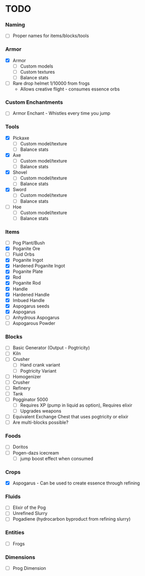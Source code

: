 # TODO

### Naming

- [ ] Proper names for items/blocks/tools

### Armor

- [x] Armor
  - [ ]  Custom models
  - [ ]  Custom textures
  - [ ]  Balance stats
- [ ] Rare drop helmet 1/10000 from frogs
  - Allows creative flight - consumes essence orbs

### Custom Enchantments

- [ ] Armor Enchant - Whistles every time you jump

### Tools

- [x] Pickaxe
  - [ ] Custom model/texture
  - [ ] Balance stats
- [x] Axe
  - [ ] Custom model/texture
  - [ ] Balance stats
- [x] Shovel
  - [ ] Custom model/texture
  - [ ] Balance stats
- [x] Sword
  - [ ] Custom model/texture
  - [ ] Balance stats
- [ ] Hoe
  - [ ] Custom model/texture
  - [ ] Balance stats

### Items

- [ ] Pog Plant/Bush
- [x] Poganite Ore
- [ ] Fluid Orbs
- [x] Poganite Ingot
- [x] Hardened Poganite Ingot
- [x] Poganite Plate
- [x] Rod
- [x] Poganite Rod
- [x] Handle
- [x] Hardened Handle
- [x] Imbued Handle
- [x] Aspogarus seeds
- [x] Aspogarus
- [ ] Anhydrous Aspogarus
- [ ] Aspogarous Powder

### Blocks

- [ ] Basic Generator (Output - Pogtricity)
- [ ] Kiln
- [ ] Crusher
  - [ ] Hand crank variant
  - [ ] Pogtricity Variant
- [ ] Homogenizer
- [ ] Crusher
- [ ] Refinery
- [ ] Tank
- [ ] Pogginator 5000
  - [ ]  Requires XP (pump in liquid as option), Requires elixir
  - [ ]  Upgrades weapons
- [ ] Equivalent Exchange Chest that uses pogtricity or elixir
- [ ] Are multi-blocks possible?

### Foods

- [ ] Doritos
- [ ] Pogen-dazs icecream
  - [ ] jump boost effect when consumed

### Crops

- [x] Aspogarus - Can be used to create essence through refining

### Fluids

- [ ] Elixir of the Pog
- [ ] Unrefined Slurry
- [ ] Pogadiene (hydrocarbon byproduct from refining slurry)

### Entities

- [ ] Frogs

### Dimensions

- [ ] Prog Dimension
